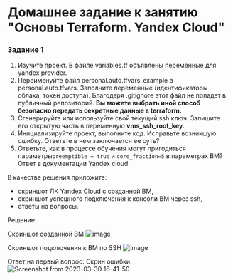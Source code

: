 # Домашнее задание к занятию "Основы Terraform. Yandex Cloud"

### Задание 1

1. Изучите проект. В файле variables.tf объявлены переменные для yandex provider.
2. Переименуйте файл personal.auto.tfvars_example в personal.auto.tfvars. Заполните переменные (идентификаторы облака, токен доступа). Благодаря .gitignore этот файл не попадет в публичный репозиторий. **Вы можете выбрать иной способ безопасно передать секретные данные в terraform.**
3. Сгенерируйте или используйте свой текущий ssh ключ. Запишите его открытую часть в переменную **vms_ssh_root_key**.
4. Инициализируйте проект, выполните код. Исправьте возникшую ошибку. Ответьте в чем заключается ее суть?
5. Ответьте, как в процессе обучения могут пригодиться параметры```preemptible = true``` и ```core_fraction=5``` в параметрах ВМ? Ответ в документации Yandex cloud.

В качестве решения приложите:
- скриншот ЛК Yandex Cloud с созданной ВМ,
- скриншот успешного подключения к консоли ВМ через ssh,
- ответы на вопросы.

Решение:

Скриншот созданной ВМ
![image](https://user-images.githubusercontent.com/92155007/229113344-a53ef6a6-abc4-46b6-9888-acb022dc703f.png)

Скриншот подключения к ВМ по SSH
![image](https://user-images.githubusercontent.com/92155007/229113592-07db024b-0832-4db2-8f39-98e677bcb02d.png)

Ответ на первый вопрос: 
Скрин ошибки:
![Screenshot from 2023-03-30 16-41-50](https://user-images.githubusercontent.com/92155007/229113696-1edeb4f1-85e8-4657-9a76-5c976afaa7a3.png)
